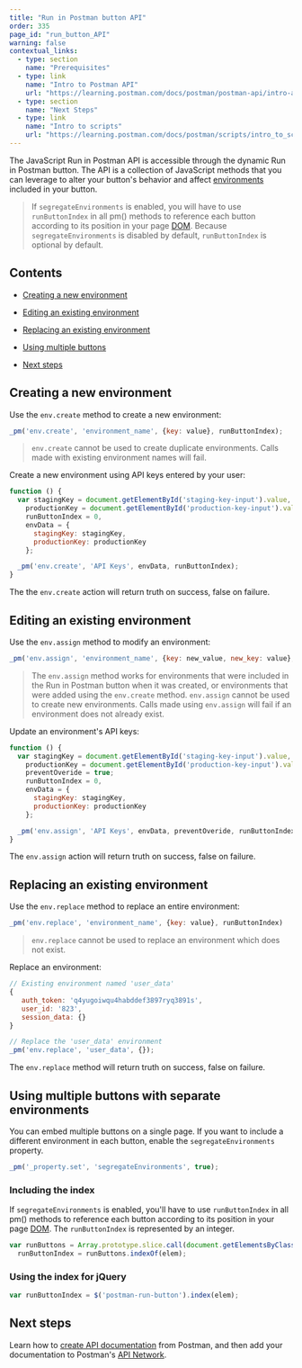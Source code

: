 ```yaml
---
title: "Run in Postman button API"
order: 335
page_id: "run_button_API"
warning: false
contextual_links:
  - type: section
    name: "Prerequisites"
  - type: link
    name: "Intro to Postman API"
    url: "https://learning.postman.com/docs/postman/postman-api/intro-api"
  - type: section
    name: "Next Steps"
  - type: link
    name: "Intro to scripts"
    url: "https://learning.postman.com/docs/postman/scripts/intro_to_scripts"
---
```


The JavaScript Run in Postman API is accessible through the dynamic Run in Postman button. The API is a collection of JavaScript methods that you can leverage to alter your button's behavior and affect [environments](/docs/postman/collection-runs/using-environments-in-collection-runs/) included in your button.

> If `segregateEnvironments` is enabled, you will have to use `runButtonIndex` in all pm() methods to reference each button according to its position in your page [DOM](https://developer.mozilla.org/en-US/docs/Web/API/Document_Object_Model). Because `segregateEnvironments` is disabled by default, `runButtonIndex` is optional by default.

## Contents

* [Creating a new environment](#creating-a-new-environment)

* [Editing an existing environment](#editing-an-existing-environment)

* [Replacing an existing environment](#replacing-an-existing-environment)

* [Using multiple buttons](#using-multiple-buttons)

* [Next steps](#next-steps)

## Creating a new environment

Use the `env.create` method to create a new environment:

```javascript
_pm('env.create', 'environment_name', {key: value}, runButtonIndex);
```

> `env.create` cannot be used to create duplicate environments. Calls made with existing environment names will fail.  

Create a new environment using API keys entered by your user:

```javascript
function () {
  var stagingKey = document.getElementById('staging-key-input').value,
    productionKey = document.getElementById('production-key-input').value,
    runButtonIndex = 0,
    envData = {
      stagingKey: stagingKey,
      productionKey: productionKey
    };

  _pm('env.create', 'API Keys', envData, runButtonIndex);
}
```

The the `env.create` action will return truth on success, false on failure.

## Editing an existing environment

Use the `env.assign` method to modify an environment:

```javascript
_pm('env.assign', 'environment_name', {key: new_value, new_key: value}, preventDefault, runButtonIndex)
```

> The `env.assign` method works for environments that were included in the Run in Postman button when it was created, or environments that were added using the `env.create` method.
> `env.assign` cannot be used to create new environments. Calls made using `env.assign` will fail if an environment does not already exist.

Update an environment's API keys:

```javascript
function () {
  var stagingKey = document.getElementById('staging-key-input').value,
    productionKey = document.getElementById('production-key-input').value,
    preventOveride = true;
    runButtonIndex = 0,
    envData = {
      stagingKey: stagingKey,
      productionKey: productionKey
    };

  _pm('env.assign', 'API Keys', envData, preventOveride, runButtonIndex);
}
```

The `env.assign` action will return truth on success, false on failure.

## Replacing an existing environment

Use the `env.replace` method to replace an entire environment:

```javascript
_pm('env.replace', 'environment_name', {key: value}, runButtonIndex)
```

> `env.replace` cannot be used to replace an environment which does not exist.

Replace an environment:

```javascript
// Existing environment named 'user_data'
{
   auth_token: 'q4yugoiwqu4habddef3897ryq3891s',
   user_id: '823',
   session_data: {}
}

// Replace the 'user_data' environment
_pm('env.replace', 'user_data', {});
```

The `env.replace` method will return truth on success, false on failure.

## Using multiple buttons with separate environments

You can embed multiple buttons on a single page. If you want to include a different environment in each button, enable the `segregateEnvironments` property.

```javascript
_pm('_property.set', 'segregateEnvironments', true);
```

### Including the index

If `segregateEnvironments` is enabled, you'll have to use `runButtonIndex` in all pm() methods to reference each button according to its position in your page [DOM](https://developer.mozilla.org/en-US/docs/Web/API/Document_Object_Model). The `runButtonIndex` is represented by an integer.

```javascript
var runButtons = Array.prototype.slice.call(document.getElementsByClassName('postman-run-button')),
  runButtonIndex = runButtons.indexOf(elem);
```

### Using the index for jQuery

```javascript
var runButtonIndex = $('postman-run-button').index(elem);
```

## Next steps

Learn how to [create API documentation](/docs/postman/api-documentation/documenting-your-api/) from Postman, and then add your documentation to Postman's [API Network](/docs/postman-for-publishers/api-network/add-api-network/).
